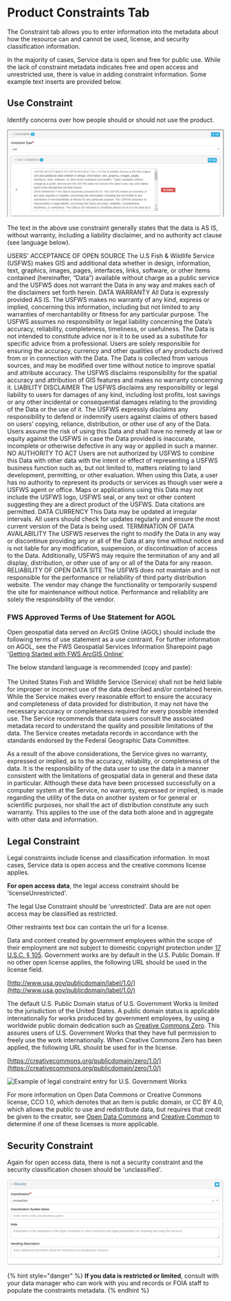 # Product Constraints Tab

The Constraint tab allows you to enter information into the metadata about how the resource can and cannot be used, license, and security classification information.

In the majority of cases, Service data is open and free for public use.  While the lack of constraint metadata indicates free and open access and unrestricted use, there is value in adding constraint information.  Some example text inserts are provided below.

## Use Constraint <a href="#use-limitation" id="use-limitation"></a>

Identify concerns over how people should or should not use the product.&#x20;

![Example use constraint](<../.gitbook/assets/image (84).png>)

The text in the above use constraint generally states that the data is AS IS, without warranty, including a liability disclaimer, and no authority act clause (see language below).

USERS' ACCEPTANCE OF OPEN SOURCE The U.S Fish & Wildlife Service (USFWS) makes GIS and additional data whether in design, information, text, graphics, images, pages, interfaces, links, software, or other items contained (hereinafter, “Data”) available without charge as a public service and the USFWS does not warrant the Data in any way and makes each of the disclaimers set forth herein. DATA WARRANTY All Data is expressly provided AS IS. The USFWS makes no warranty of any kind, express or implied, concerning this information, including but not limited to any warranties of merchantability or fitness for any particular purpose. The USFWS assumes no responsibility or legal liability concerning the Data’s accuracy, reliability, completeness, timeliness, or usefulness. The Data is not intended to constitute advice nor is it to be used as a substitute for specific advice from a professional. Users are solely responsible for ensuring the accuracy, currency and other qualities of any products derived from or in connection with the Data. The Data is collected from various sources, and may be modified over time without notice to improve spatial and attribute accuracy. The USFWS disclaims responsibility for the spatial accuracy and attribution of GIS features and makes no warranty concerning it. LIABILITY DISCLAIMER The USFWS disclaims any responsibility or legal liability to users for damages of any kind, including lost profits, lost savings or any other incidental or consequential damages relating to the providing of the Data or the use of it. The USFWS expressly disclaims any responsibility to defend or indemnify users against claims of others based on users’ copying, reliance, distribution, or other use of any of the Data. Users assume the risk of using this Data and shall have no remedy at law or equity against the USFWS in case the Data provided is inaccurate, incomplete or otherwise defective in any way or applied in such a manner. NO AUTHORITY TO ACT Users are not authorized by USFWS to combine this Data with other data with the intent or effect of representing a USFWS business function such as, but not limited to, matters relating to land development, permitting, or other evaluation. When using this Data, a user has no authority to represent its products or services as though user were a USFWS agent or office. Maps or applications using this Data may not include the USFWS logo, USFWS seal, or any text or other content suggesting they are a direct product of the USFWS. Data citations are permitted. DATA CURRENCY This Data may be updated at irregular intervals. All users should check for updates regularly and ensure the most current version of the Data is being used. TERMINATION OF DATA AVAILABILITY The USFWS reserves the right to modify the Data in any way or discontinue providing any or all of the Data at any time without notice and is not liable for any modification, suspension, or discontinuation of access to the Data. Additionally, USFWS may require the termination of any and all display, distribution, or other use of any or all of the Data for any reason. RELIABILITY OF OPEN DATA SITE The USFWS does not maintain and is not responsible for the performance or reliability of third party distribution website. The vendor may change the functionality or temporarily suspend the site for maintenance without notice. Performance and reliability are solely the responsibility of the vendor.

### **FWS Approved Terms of Use Statement for AGOL** <a href="#fws-approved-terms-of-use" id="fws-approved-terms-of-use"></a>

Open geospatial data served on ArcGIS Online (AGOL) should include the following terms of use statement as a use contraint.  For further information on AGOL, see the FWS Geospatial Services Information Sharepoint page '[Getting Started with FWS ArcGIS Online'](https://doimspp.sharepoint.com/sites/fws-gis/SitePages/ArcGIS-Online.aspx#getting-started-in-fws-arcgis-online)

The below standard language is recommended (copy and paste):\
\
​​​​​​​The United States Fish and Wildlife Service (Service) shall not be held liable for improper or incorrect use of the data described and/or contained herein. While the Service makes every reasonable effort to ensure the accuracy and completeness of data provided for distribution, it may not have the necessary accuracy or completeness required for every possible intended use. The Service recommends that data users consult the associated metadata record to understand the quality and possible limitations of the data. The Service creates metadata records in accordance with the standards endorsed by the Federal Geographic Data Committee.

As a result of the above considerations, the Service gives no warranty, expressed or implied, as to the accuracy, reliability, or completeness of the data. It is the responsibility of the data user to use the data in a manner consistent with the limitations of geospatial data in general and these data in particular. Although these data have been processed successfully on a computer system at the Service, no warranty, expressed or implied, is made regarding the utility of the data on another system or for general or scientific purposes, nor shall the act of distribution constitute any such warranty. This applies to the use of the data both alone and in aggregate with other data and information.

## Legal Constraint <a href="#legal" id="legal"></a>

Legal constraints include license and classification information.  In most cases, Service data is open access and the creative commons license applies.

**For open access data**, the legal access constraint should be 'licenseUnrestricted'.

The legal Use Constraint should be 'unrestricted'.  Data are are not open access may be classified as restricted.

Other restraints text box can contain the url for a license.

Data and content created by government employees within the scope of their employment are not subject to domestic copyright protection under [17 U.S.C. § 105](http://www.copyright.gov/title17/92chap1.html#105). Government works are by default in the U.S. Public Domain. If no other open license applies, the following URL should be used in the license field.

[http://www.usa.gov/publicdomain/label/1.0/](http://www.usa.gov/publicdomain/label/1.0/)

The default U.S. Public Domain status of U.S. Government Works is limited to the jurisdiction of the United States. A public domain status is applicable internationally for works produced by government employees, by using a worldwide public domain dedication such as [Creative Commons Zero](https://creativecommons.org/publicdomain/zero/1.0/). This assures users of U.S. Government Works that they have full permission to freely use the work internationally. When Creative Commons Zero has been applied, the following URL should be used for in the license.

[https://creativecommons.org/publicdomain/zero/1.0/](https://creativecommons.org/publicdomain/zero/1.0/)

![Example of legal constraint entry for U.S. Government Works](https://files.gitbook.com/v0/b/gitbook-28427.appspot.com/o/assets%2F-MW-Wv1z7-vUYrz5cHwE%2F-MYQIqr8zettJbW-qU1t%2F-MYQKJgwvncyjKwPY5km%2Fimage.png?alt=media\&token=efba2949-07e4-4943-83bb-04570284d6a7)

For more information on Open Data Commons or Creative Commons license, CCO 1.0, which denotes that an item is public domain, or CC BY 4.0, which allows the public to use and redistribute data, but requires that credit be given to the creator, see [Open Data Commons](https://opendatacommons.org/index.html) and [Creative Common](https://creativecommons.org/) to determine if one of these licenses is more applicable.

## Security Constraint <a href="#security-constraints" id="security-constraints"></a>

Again for open access data, there is not a security constraint and the security classification chosen should be 'unclassified'. &#x20;

![](<../.gitbook/assets/image (21).png>)

{% hint style="danger" %}
**If you data is restricted or limited**, consult with your data manager who can work with you and records or FOIA staff to populate the constraints metadata.
{% endhint %}
